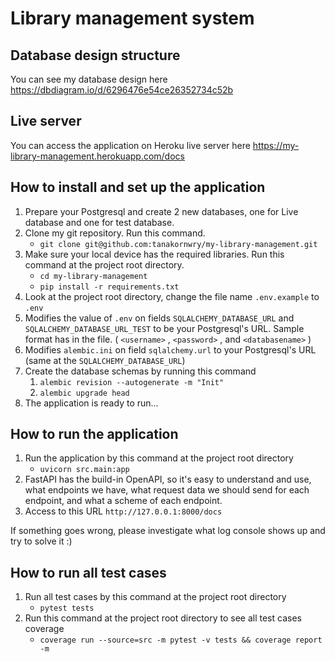 # Library management system

## Database design structure
You can see my database design here https://dbdiagram.io/d/6296476e54ce26352734c52b

## Live server
You can access the application on Heroku live server here https://my-library-management.herokuapp.com/docs

## How to install and set up the application
1. Prepare your Postgresql and create 2 new databases, one for Live database and one for test database.
2. Clone my git repository. Run this command.
    - `git clone git@github.com:tanakornwry/my-library-management.git`
3. Make sure your local device has the required libraries. Run this command at the project root directory.
    - `cd my-library-management`
    - `pip install -r requirements.txt`
4. Look at the project root directory, change the file name `.env.example` to `.env`
5. Modifies the value of `.env` on fields `SQLALCHEMY_DATABASE_URL` and `SQLALCHEMY_DATABASE_URL_TEST` to be your Postgresql's URL. Sample format has in the file. ( `<username>` , `<password>` , and `<databasename>` )
6. Modifies `alembic.ini` on field `sqlalchemy.url` to your Postgresql's URL (same at the `SQLALCHEMY_DATABASE_URL`)
7. Create the database schemas by running this command 
    1. `alembic revision --autogenerate -m "Init"`
    2. `alembic upgrade head`
8. The application is ready to run...


## How to run the application
1. Run the application by this command at the project root directory
    - `uvicorn src.main:app`
2. FastAPI has the build-in OpenAPI, so it's easy to understand and use, what endpoints we have, what request data we should send for each endpoint, and what a scheme of each endpoint.
3. Access to this URL `http://127.0.0.1:8000/docs` 

If something goes wrong, please investigate what log console shows up and try to solve it :)


## How to run all test cases
1. Run all test cases by this command at the project root directory
    - `pytest tests`
2. Run this command at the project root directory to see all test cases coverage
    - `coverage run --source=src -m pytest -v tests && coverage report -m`
